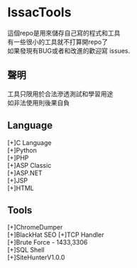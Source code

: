 # IssacTools
這個repo是用來儲存自己寫的程式和工具\
有一些很小的工具就不打算開repo了\
如果發現有BUG或者和改進的歡迎寫 issues.

## 聲明
工具只限用於合法滲透測試和學習用途\
如非法使用則後果自負

## Language
[+]C Language  
[+]Python  
[+]PHP  
[+]ASP Classic   
[+]ASP.NET  
[+]JSP  
[+]HTML  

## Tools
[+]ChromeDumper\
[+]BlackHat SEO
[+]TCP Handler\
[+]Brute Force - 1433,3306\
[+]SQL Shell\
[+]SiteHunterV1.0.0